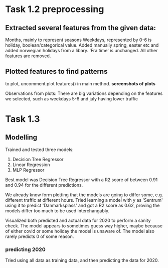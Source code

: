 # Task 1.2 preprocessing

## Extracted several features from the given data:
Months, mainly to represent seasons
Weekdays, represented by 0-6
is holiday, boolean/categorical value. Added manually spring, easter etc and added norwegian holidays from a libary.
'Fra time' is unchanged.
All other features are removed.

## Plotted features to find patterns
to plot, uncomment plot features() in main method.
**screenshots of plots**

Observations from plots:
There are big variations depending on the features we selected, such as weekdays 5-6 and july having lower traffic

# Task 1.3
## Modelling
Trained and tested three models:
1. Decision Tree Regressor
2. Linear Regression
3. MLP Regressor

Best model was Decision Tree Regressor with a R2 score of between 0.91 and 0.94 for the different predictions. 

We already know form plotting that the models are going to differ some, e.g. different traffic at different hours. Tried learning a model with y as 'Sentrum' using it to predict 'Danmarksplass' and got a R2 score as 0.62, proving the models differ too much to be used interchangably.

Visualized both predicted and actual data for 2020 to perform a sanity check. The model appears to sometimes guess way higher, maybe because of either covid or some holiday the model is unaware of. The model also rarely predicts 0 of some reason.

### predicting 2020

Tried using all data as training data, and then predicting the data for 2020. 

